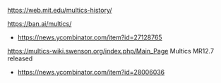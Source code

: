 https://web.mit.edu/multics-history/

https://ban.ai/multics/
* https://news.ycombinator.com/item?id=27128765

https://multics-wiki.swenson.org/index.php/Main_Page Multics MR12.7 released
* https://news.ycombinator.com/item?id=28006036